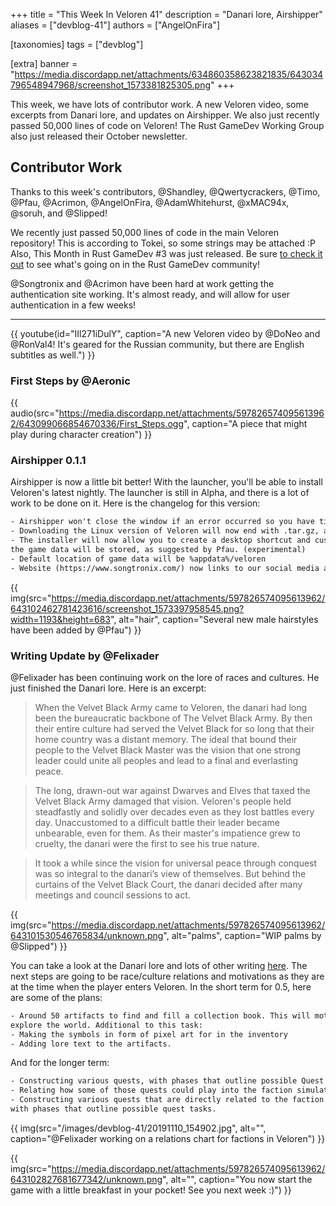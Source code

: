 +++
title = "This Week In Veloren 41"
description = "Danari lore, Airshipper"
aliases = ["devblog-41"]
authors = ["AngelOnFira"]

[taxonomies]
tags = ["devblog"]

[extra]
banner = "https://media.discordapp.net/attachments/634860358623821835/643034796548947968/screenshot_1573381825305.png"
+++

This week, we have lots of contributor work. A new Veloren video, some excerpts from Danari lore, and updates on Airshipper. We also just recently passed 50,000 lines of code on Veloren! The Rust GameDev Working Group also just released their October newsletter.

## Contributor Work

Thanks to this week's contributors, @Shandley, @Qwertycrackers, @Timo, @Pfau, @Acrimon, @AngelOnFira, @AdamWhitehurst, @xMAC94x, @soruh, and @Slipped!

We recently just passed 50,000 lines of code in the main Veloren repository! This is according to Tokei, so some strings may be attached :P Also, This Month in Rust GameDev #3 was just released. Be sure [to check it out](https://rust-gamedev.github.io/2019/11/07/newsletter-003.html) to see what's going on in the Rust GameDev community!

@Songtronix and @Acrimon have been hard at work getting the authentication site working. It's almost ready, and will allow for user authentication in a few weeks!

<hr>

{{ youtube(id="IIl271iDulY", caption="A new Veloren video by @DoNeo and @RonVal4! It's geared for the Russian community, but there are English subtitles as well.") }}

### First Steps by @Aeronic

{{ audio(src="https://media.discordapp.net/attachments/597826574095613962/643099066854670336/First_Steps.ogg", caption="A piece that might play during character creation") }}

### Airshipper 0.1.1

Airshipper is now a little bit better! With the launcher, you'll be able to install Veloren's latest nightly. The launcher is still in Alpha, and there is a lot of work to be done on it. Here is the changelog for this version:

```txt
- Airshipper won't close the window if an error occurred so you have time to read it.
- Downloading the Linux version of Veloren will now end with .tar.gz, as suggested by Timo.
- The installer will now allow you to create a desktop shortcut and customize where
the game data will be stored, as suggested by Pfau. (experimental)
- Default location of game data will be %appdata%/veloren
- Website (https://www.songtronix.com/) now links to our social media and improved SEO
```

{{ img(src="https://media.discordapp.net/attachments/597826574095613962/643102462781423616/screenshot_1573397958545.png?width=1193&height=683", alt="hair", caption="Several new male hairstyles have been added by @Pfau") }}

### Writing Update by @Felixader

@Felixader has been continuing work on the lore of races and cultures. He just finished the Danari lore. Here is an excerpt:

> When the Velvet Black Army came to Veloren, the danari had long been the bureaucratic backbone of The Velvet Black Army. By then their entire culture had served the Velvet Black for so long that their home country was a distant memory. The ideal that bound their people to the Velvet Black Master was the vision that one strong leader could unite all peoples and lead to a final and everlasting peace.

> The long, drawn-out war against Dwarves and Elves that taxed the Velvet Black Army damaged that vision. Veloren's people held steadfastly and solidly over decades even as they lost battles every day. Unaccustomed to a difficult battle their leader became unbearable, even for them. As their master's impatience grew to cruelty, the danari were the first to see his true nature.

> It took a while since the vision for universal peace through conquest was so integral to the danari’s view of themselves. But behind the curtains of the Velvet Black Court, the danari decided after many meetings and council sessions to act.

{{ img(src="https://media.discordapp.net/attachments/597826574095613962/643101530546765834/unknown.png", alt="palms", caption="WIP palms by @Slipped") }}

You can take a look at the Danari lore and lots of other writing [here](https://docs.google.com/document/d/1WGacLASLkz24l5WDJ8nCe7ONIYTy_5iQoAl5oVsEM_o/edit?usp=sharing). The next steps are going to be race/culture relations and motivations as they are at the time when the player enters Veloren. In the short term for 0.5, here are some of the plans:

```txt
- Around 50 artifacts to find and fill a collection book. This will motivate players in 0.5 to
explore the world. Additional to this task:
- Making the symbols in form of pixel art for in the inventory
- Adding lore text to the artifacts.
```

And for the longer term:

```txt
- Constructing various quests, with phases that outline possible Quest task.
- Relating how some of those quests could play into the faction simulation.
- Constructing various quests that are directly related to the faction simulation,
with phases that outline possible quest tasks.
```

{{ img(src="/images/devblog-41/20191110_154902.jpg", alt="", caption="@Felixader working on a relations chart for factions in Veloren") }}

{{ img(src="https://media.discordapp.net/attachments/597826574095613962/643102827681677342/unknown.png", alt="", caption="You now start the game with a little breakfast in your pocket! See you next week :)") }}
